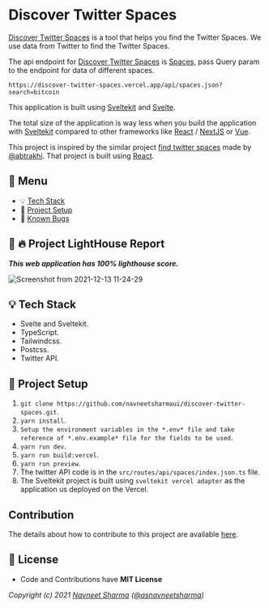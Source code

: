 # Discover Twitter Spaces

[Discover Twitter Spaces](discover-twitter-spaces.vercel.app/) is a tool that helps you find the Twitter Spaces. We use data from Twitter to find the Twitter Spaces.

The api endpoint for [Discover Twitter Spaces](discover-twitter-spaces.vercel.app/) is [Spaces](https://discover-twitter-spaces.vercel.app/api/spaces.json), pass Query param to the endpoint for data of different spaces.

`https://discover-twitter-spaces.vercel.app/api/spaces.json?search=bitcoin`

This application is built using [Sveltekit](https://kit.svelte.dev/docs) and [Svelte](https://svelte.dev/).

The total size of the application is way less when you build the application with [Sveltekit](https://kit.svelte.dev/docs) compared to other frameworks like [React](https://reactjs.org/) / [NextJS](https://nextjs.org/) or [Vue](https://vuejs.org/).

This project is inspired by the similar project [find twitter spaces](https://github.com/Rakhisharma/find-twitter-space) made by [@abtrakhi](https://twitter.com/atbrakhi). That project is built using [React](https://reactjs.org/).

## :paperclip: Menu

- :bulb: [Tech Stack](#bulb-tech-stack)
- :hammer: [Project Setup](#hammer-project-setup)
- :bug: [Known Bugs](https://github.com/navneetsharmaui/discover-twitter-spaces/issues)

## :100: :fire: Project LightHouse Report

***This web application has 100% lighthouse score.***

![Screenshot from 2021-12-13 11-24-29](https://user-images.githubusercontent.com/11630812/145759828-5ba3b7ea-acc7-4f37-a998-03db69a7bba5.png)

## :bulb: Tech Stack

- Svelte and Sveltekit.
- TypeScript.
- Tailwindcss.
- Postcss.
- Twitter API.

## :hammer: Project Setup

1. `git clone https://github.com/navneetsharmaui/discover-twitter-spaces.git`.
2. `yarn install`.
3. `Setup the environment variables in the *.env* file and take reference of *.env.example* file for the fields to be used`.
4. `yarn run dev`.
5. `yarn run build:vercel`.
6. `yarn run preview`.
7. The twitter API code is in the `src/routes/api/spaces/index.json.ts` file.
8. The Sveltekit project is built using `sveltekit vercel adapter` as the application us deployed on the Vercel.

## Contribution

The details about how to contribute to this project are available [here](https://github.com/navneetsharmaui/discover-twitter-spaces/blob/master/CONTRIBUTION.md).

## 💫 License

- Code and Contributions have **MIT License**

*Copyright (c) 2021 [Navneet Sharma](http://github.com/navneetsharmaui) ([@asnavneetsharma](https://twitter.com/asnavneetsharma))*
